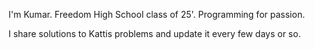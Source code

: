 I'm Kumar.
Freedom High School class of 25'.
Programming for passion.

I share solutions to Kattis problems and update it every few days or so.

